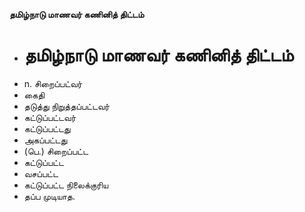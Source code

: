 **தமிழ்நாடு மாணவர் கணினித் திட்டம்**
- # தமிழ்நாடு மாணவர் கணினித் திட்டம்
- n. சிறைப்பட்வர்
- கைதி
- தடுத்து நிறுத்தப்பட்டவர்
- கட்டுப்பட்டவர்
- கட்டுப்பட்டது
- அகப்பட்டது
- (பெ.) சிறைப்பட்ட
- கட்டுப்பட்ட
- வசப்பட்ட
- கட்டுப்பட்ட நிலைக்குரிய
- தப்ப முடியாத.

